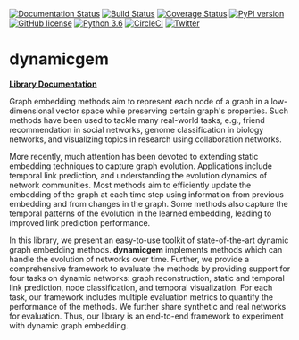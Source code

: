 [![Documentation Status](https://readthedocs.org/projects/dynamicgem/badge/?version=latest)](https://dynamicgem.readthedocs.io/en/latest/?badge=latest) [![Build Status](https://travis-ci.org/Sujit-O/dynamicgem.svg?branch=master)](https://travis-ci.org/Sujit-O/dynamicgem) [![Coverage Status](https://coveralls.io/repos/github/Sujit-O/dynamicgem/badge.svg?branch=master)](https://coveralls.io/github/Sujit-O/dynamicgem?branch=master) [![PyPI version](https://badge.fury.io/py/dynamicgem.svg)](https://badge.fury.io/py/dynamicgem) [![GitHub license](https://img.shields.io/github/license/Naereen/StrapDown.js.svg)](https://github.com/Naereen/StrapDown.js/blob/master/LICENSE) [![Python 3.6](https://img.shields.io/badge/python-3.6-blue.svg)](https://www.python.org/downloads/release/python-360/) [![CircleCI](https://circleci.com/gh/Sujit-O/dynamicgem.svg?style=svg)](https://circleci.com/gh/Sujit-O/dynamicgem) [![Twitter](https://img.shields.io/twitter/url/https/github.com/Sujit-O/dynamicgem?style=social)](https://twitter.com/intent/tweet?text=Wow:&url=https%3A%2F%2Fgithub.com%2FSujit-O%2Fdynamicgem) 

# dynamicgem

[**Library Documentation**](https://dynamicgem.readthedocs.io)

Graph embedding methods aim to represent each node of a graph in a low-dimensional vector space while preserving certain graph's properties. Such  methods  have been used to tackle many real-world tasks, e.g.,  friend recommendation in social networks, genome classification in biology networks, and visualizing topics in research using collaboration networks.

More recently, much attention has been devoted to extending static embedding techniques to capture graph evolution. Applications include  temporal link prediction, and understanding the evolution dynamics of network communities. Most methods aim to efficiently update the embedding of the graph at each time step using information from previous embedding and from changes in the graph. Some methods also capture the temporal patterns of the evolution in the learned embedding, leading to improved link prediction performance.

In this library, we present an easy-to-use toolkit of state-of-the-art dynamic graph embedding  methods.  **dynamicgem** implements methods which can handle the evolution of networks over time. Further, we provide a comprehensive framework to evaluate the methods by providing support for four tasks on dynamic networks: graph reconstruction, static and temporal link prediction, node classification, and temporal visualization. For each task, our framework includes multiple evaluation metrics to quantify the performance of the methods. We further share synthetic and real networks for evaluation. Thus, our library is an end-to-end framework to experiment with dynamic graph embedding. 

